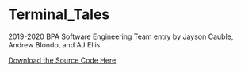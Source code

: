 # Terminal_Tales
2019-2020 BPA Software Engineering Team entry by Jayson Cauble, Andrew Blondo, and AJ Ellis.

[Download the Source Code Here](https://drive.google.com/uc?export=download&id=1C4P7L5xvCjZkY3D4xZ3rq1CdnjiRb4gY)
